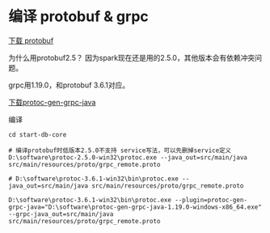 
# 编译 protobuf & grpc

[下载 protobuf](https://github.com/protocolbuffers/protobuf/releases/tag/v2.5.0) 

为什么用protobuf2.5？ 因为spark现在还是用的2.5.0，其他版本会有依赖冲突问题。

grpc用1.19.0，和protobuf 3.6.1对应。

[下载protoc-gen-grpc-java](https://repo1.maven.org/maven2/io/grpc/protoc-gen-grpc-java/1.36.3/protoc-gen-grpc-java-1.19.0-windows-x86_64.exe)

编译
```shell
cd start-db-core

# 编译protobuf时低版本2.5.0不支持 service写法，可以先删掉service定义
D:\software\protoc-2.5.0-win32\protoc.exe --java_out=src/main/java src/main/resources/proto/grpc_remote.proto

# D:\software\protoc-3.6.1-win32\bin\protoc.exe --java_out=src/main/java src/main/resources/proto/grpc_remote.proto

D:\software\protoc-3.6.1-win32\bin\protoc.exe --plugin=protoc-gen-grpc-java="D:\software\protoc-gen-grpc-java-1.19.0-windows-x86_64.exe" --grpc-java_out=src/main/java src/main/resources/proto/grpc_remote.proto
```

